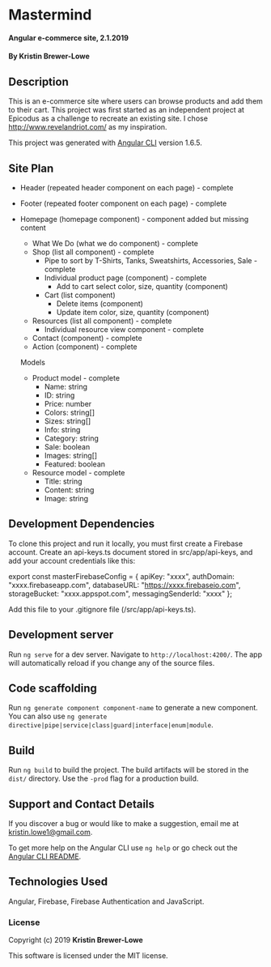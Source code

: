 # Mastermind

#### Angular e-commerce site, 2.1.2019

#### By Kristin Brewer-Lowe

## Description

This is an e-commerce site where users can browse products and add them to their cart. This project was first started as an independent project at Epicodus as a challenge to recreate an existing site. I chose http://www.revelandriot.com/ as my inspiration.

This project was generated with [Angular CLI](https://github.com/angular/angular-cli) version 1.6.5.

## Site Plan
- Header (repeated header component on each page) - complete
- Footer (repeated footer component on each page) - complete
- Homepage (homepage component) - component added but missing content
  - What We Do (what we do component) - complete
  - Shop (list all component) - complete
    - Pipe to sort by T-Shirts, Tanks, Sweatshirts, Accessories, Sale - complete
    - Individual product page (component) - complete
      - Add to cart select color, size, quantity (component)
    - Cart (list component)
      - Delete items (component)
      - Update item color, size, quantity (component)
  - Resources (list all component) - complete
    - Individual resource view component - complete
  - Contact (component) - complete
  - Action (component) - complete

  Models
  - Product model - complete
    - Name: string
    - ID: string
    - Price: number
    - Colors: string[]
    - Sizes: string[]
    - Info: string
    - Category: string
    - Sale: boolean
    - Images: string[]
    - Featured: boolean
  - Resource model - complete
    - Title: string
    - Content: string
    - Image: string

## Development Dependencies

To clone this project and run it locally, you must first create a Firebase account. Create an api-keys.ts document stored in src/app/api-keys, and add your account credentials like this:

export const masterFirebaseConfig = {
    apiKey: "xxxx",
    authDomain: "xxxx.firebaseapp.com",
    databaseURL: "https://xxxx.firebaseio.com",
    storageBucket: "xxxx.appspot.com",
    messagingSenderId: "xxxx"
  };

Add this file to your .gitignore file (/src/app/api-keys.ts).

## Development server

Run `ng serve` for a dev server. Navigate to `http://localhost:4200/`. The app will automatically reload if you change any of the source files.

## Code scaffolding

Run `ng generate component component-name` to generate a new component. You can also use `ng generate directive|pipe|service|class|guard|interface|enum|module`.

## Build

Run `ng build` to build the project. The build artifacts will be stored in the `dist/` directory. Use the `-prod` flag for a production build.

## Support and Contact Details

If you discover a bug or would like to make a suggestion, email me at kristin.lowe1@gmail.com.

To get more help on the Angular CLI use `ng help` or go check out the [Angular CLI README](https://github.com/angular/angular-cli/blob/master/README.md).

## Technologies Used

Angular, Firebase, Firebase Authentication and JavaScript.

### License

Copyright (c) 2019 **Kristin Brewer-Lowe**

This software is licensed under the MIT license.

